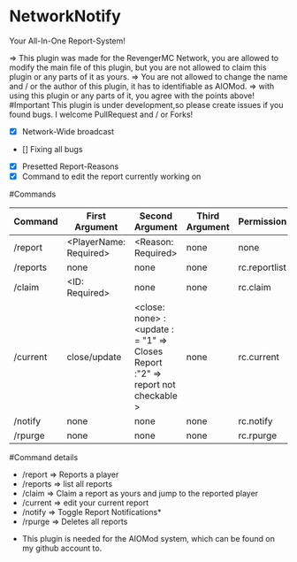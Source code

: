 # NetworkNotify
Your All-In-One Report-System!

=> This plugin was made for the RevengerMC Network, you are allowed to modify the main file of this plugin, but you are not allowed to claim this plugin or any parts of it as yours. => You are not allowed to change the name and / or the author of this plugin, it has to identifiable as AIOMod. => with using this plugin or any parts of it, you agree with the points above!
#Important
This plugin is under development,so please create issues if you found bugs.
I welcome PullRequest and / or Forks!


- [x] Network-Wide broadcast
- [] Fixing all bugs
- [x] Presetted Report-Reasons
- [x] Command to edit the report currently working on

#Commands 

| Command  | First Argument | Second Argument | Third Argument | Permission | 
| ------------- | ------------- | ------------- | ------------- | ------------- |
| /report  | <PlayerName: Required>  | <Reason: Required>  | none | none |
| /reports  | none  | none | none | rc.reportlist |
| /claim  | <ID: Required>  | none | none | rc.claim |
| /current  | close/update  | <close: none> : <update : = "1" => Closes Report :"2" => report not checkable >  | none | rc.current |
| /notify  | none  | none | none | rc.notify |
| /rpurge | none | none | none | rc.rpurge |

#Command details
  - /report => Reports a player
  - /reports => list all reports
  - /claim => Claim a report as yours and jump to the reported player
  - /current => edit your current report
  - /notify => Toggle Report Notifications*
  - /rpurge => Deletes all reports
  
* This plugin is needed for the AIOMod system, which can be found on my github account to.

